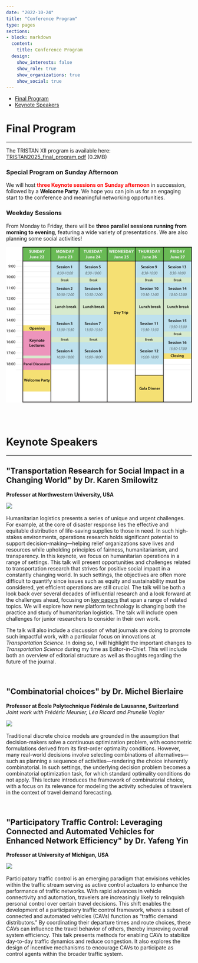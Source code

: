 ```yaml
---
date: "2022-10-24"
title: "Conference Program"
type: pages
sections:
- block: markdown
  content:
    title: Conference Program
  design:
    show_interests: false
    show_role: true
    show_organizations: true
    show_social: true
---
```


<!-- Please see below for a list of topics. -->

- [Final Program](#final-program)
- [Keynote Speakers](#keynote-speakers)

# <span style="color: orange;"><a name="final-program">Final Program</a></span>
---

The TRISTAN XII program is available here:
<br>
[TRISTAN2025_final_program.pdf](TRISTAN2025_final_program.pdf) (0.2MB)

### Special Program on Sunday Afternoon
   We will host <span style="color: red;">**three Keynote sessions on Sunday afternoon**</span> in succession, followed by a **Welcome Party**. 
   We hope you can join us for an engaging start to the conference and meaningful networking opportunities.

### Weekday Sessions
   From Monday to Friday, there will be **three parallel sessions running from morning to evening**, featuring a wide variety of presentations.
   We are also planning some social activities!
<!---
### Arrive Early Recommendation
   Given the updated start on Sunday, we highly recommend <span style="color: red;">**booking your travel to arrive in Okinawa by Saturday**</span>. 
   We encourage you to adjust your plans to fully participate in all Sunday activities.
--->

![](images/program.png)


<br><br>
# <span style="color: orange;"><a name="keynote-speakers">Keynote Speakers</a></span>
---

## "Transportation Research for Social Impact in a Changing World" by Dr. Karen Smilowitz
**Professor at Northwestern University, USA**

<img src="images/karen.jpg" width="35%">

Humanitarian logistics presents a series of unique and urgent challenges. 
For example, at the core of disaster response lies the effective and equitable distribution of life-saving supplies to those in need. 
In such high-stakes environments, operations research holds significant potential to support decision-making—helping relief organizations save lives and resources while upholding principles of fairness, humanitarianism, and transparency. 
In this keynote, we focus on humanitarian operations in a range of settings. 
This talk will present opportunities and challenges related to transportation research that strives for positive social impact in a constantly changing world. 
In such settings, the objectives are often more difficult to quantify since issues such as equity and sustainability must be considered, yet efficient operations are still crucial. 
The talk will be both a look back over several decades of influential research and a look forward at the challenges ahead, focusing on [key papers](https://users.iems.northwestern.edu/~smilo/Tristan%20references.pdf) that span a range of related topics.
We will explore how new platform technology is changing both the practice and study of humanitarian logistics. 
The talk will include open challenges for junior researchers to consider in their own work.

The talk will also include a discussion of what journals are doing to promote such impactful work, with a particular focus on innovations at *Transportation Science*. 
In doing so, I will highlight the important changes to *Transportation Science* during my time as Editor-in-Chief. 
This will include both an overview of editorial structure as well as thoughts regarding the future of the journal.

<!--
Dr. Karen Smilowitz is the James N. and Margie M. Krebs Professor in Industrial Engineering and Management Science at Northwestern University, with a joint appointment in the Operations group at the Kellogg School of Management. 
Dr. Smilowitz is an expert in modeling and solution approaches for logistics and transportation systems in both commercial and nonprofit applications. 
She has been instrumental in promoting the use of operations research within the humanitarian and nonproﬁt sectors through the Woodrow Wilson International Center for Scholars, the American Association for the Advancement of Science, and the National Academy of Engineering, as well as various media outlets. 
Dr. Smilowitz is the Editor-in-Chief of Transportation Science and a Fellow of the INFORMS society.

Dr. Smilowitz has worked on several projects in the area of operational improvement in community-based health care. 
Community-based operations research is the application of decision models to social issues of a local nature. 
The goal of this field is to design policies and tactics that have the potential to improve individual life outcomes and neighborhood-level outcomes by addressing welfare, equity and administrative efficiency simultaneously.
--->

<br>

## "Combinatorial choices" by Dr. Michel Bierlaire
**Professor at École Polytechnique Fédérale de Lausanne, Switzerland** <br>
*Joint work with Frédéric Meunier, Léa Ricard and Prunelle Vogler*


<img src="images/michel.jpg" width="35%">

Traditional discrete choice models are grounded in the assumption that decision-makers solve a continuous optimization problem, with econometric formulations derived from its first-order optimality conditions. 
However, many real-world decisions involve selecting combinations of alternatives—such as planning a sequence of activities—rendering the choice inherently combinatorial. 
In such settings, the underlying decision problem becomes a combinatorial optimization task, for which standard optimality conditions do not apply. 
This lecture introduces the framework of combinatorial choice, with a focus on its relevance for modeling the activity schedules of travelers in the context of travel demand forecasting.

<!--
Michel Bierlaire holds a PhD in Mathematical Sciences from the University of Namur, Belgium. 
From 1995 to 1998, he served as a research associate and project manager at the Intelligent Transportation Systems Program at the Massachusetts Institute of Technology (MIT, Cambridge, Ma). 
Following this, he joined the Operations Research group ROSO within the Institute of Mathematics at EPFL as junior faculty, a position he held from 1998 to 2006. 
In 2006, he was appointed Associate Professor in the School of Architecture, Civil and Environmental Engineering at EPFL, where he now directs the Transport and Mobility Laboratory. 
In 2012, he was appointed full professor in the same school.

Dr. Bierlaire’s expertise lies in the design, development, and application of models and algorithms for transportation system analysis, design, and management. 
His work includes significant contributions to demand modeling, such as discrete choice models and the estimation of origin-destination matrices, as well as operations research topics like scheduling and assignment, and dynamic traffic management systems.

He is the founder of hEART, the European Association for Research in Transportation. Additionally, he served as the founding Editor-in-Chief of the EURO Journal on Transportation and Logistics from 2011 to 2019 and has been an Associate Editor of Operations Research since 2012.
--->

<br>

## "Participatory Traffic Control: Leveraging Connected and Automated Vehicles for Enhanced Network Efficiency" by Dr. Yafeng Yin
**Professor at University of Michigan, USA**

<img src="images/yafeng.jpg" width="35%">

Participatory traffic control is an emerging paradigm that envisions vehicles within the traffic stream serving as active control actuators to enhance the performance of traffic networks. 
With rapid advances in vehicle connectivity and automation, travelers are increasingly likely to relinquish personal control over certain travel decisions. 
This shift enables the development of a participatory traffic control framework, where a subset of connected and automated vehicles (CAVs) function as “traffic demand distributors.” 
By coordinating their departure times and route choices, these CAVs can influence the travel behavior of others, thereby improving overall system efficiency. 
This talk presents methods for enabling CAVs to stabilize day-to-day traffic dynamics and reduce congestion. 
It also explores the design of incentive mechanisms to encourage CAVs to participate as control agents within the broader traffic system.

<!--
Dr. Yafeng Yin is Donald Cleveland Collegiate Professor of Engineering, and Professor and Donald Malloure Department Chair of Civil and Environmental Engineering, and Professor of Industrial and Operations Engineering at University of Michigan, Ann Arbor. 
His research aims to analyze and enhance multimodal transportation systems towards efficiency, resilience and environmental sustainability. 
Currently he focuses on developing innovative mobility solutions and services by leveraging vehicle connectivity and automation. 
Dr. Yin has published over 150 refereed papers in leading academic journals. 
He also has extensive experience with editing academic journals. 
He was the Editor-in-Chief of Transportation Research Part C: Emerging Technologies between 2014 and 2020 and currently serves as Area Editor of Transportation Science and Associate Editor of Transportation Research Part B: Methodological, another two flagship journals in the transportation domain. 
He also serves on the International Advisory Committee of the International Symposium of Transportation and Traffic Theory (ISTTT) and the Steering Committee of the World Conference on Transport Research Society (WCTRS).
--->

